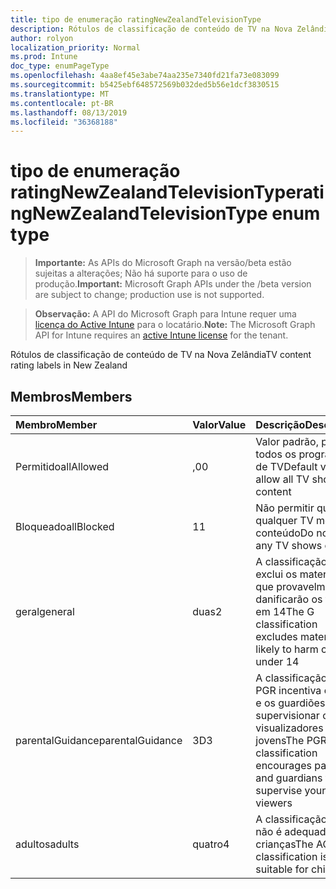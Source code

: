 ```yaml
---
title: tipo de enumeração ratingNewZealandTelevisionType
description: Rótulos de classificação de conteúdo de TV na Nova Zelândia
author: rolyon
localization_priority: Normal
ms.prod: Intune
doc_type: enumPageType
ms.openlocfilehash: 4aa8ef45e3abe74aa235e7340fd21fa73e083099
ms.sourcegitcommit: b5425ebf648572569b032ded5b56e1dcf3830515
ms.translationtype: MT
ms.contentlocale: pt-BR
ms.lasthandoff: 08/13/2019
ms.locfileid: "36368188"
---
```

# <a name="ratingnewzealandtelevisiontype-enum-type"></a><span data-ttu-id="e3970-103">tipo de enumeração ratingNewZealandTelevisionType</span><span class="sxs-lookup"><span data-stu-id="e3970-103">ratingNewZealandTelevisionType enum type</span></span>

> <span data-ttu-id="e3970-104">**Importante:** As APIs do Microsoft Graph na versão/beta estão sujeitas a alterações; Não há suporte para o uso de produção.</span><span class="sxs-lookup"><span data-stu-id="e3970-104">**Important:** Microsoft Graph APIs under the /beta version are subject to change; production use is not supported.</span></span>

> <span data-ttu-id="e3970-105">**Observação:** A API do Microsoft Graph para Intune requer uma [licença do Active Intune](https://go.microsoft.com/fwlink/?linkid=839381) para o locatário.</span><span class="sxs-lookup"><span data-stu-id="e3970-105">**Note:** The Microsoft Graph API for Intune requires an [active Intune license](https://go.microsoft.com/fwlink/?linkid=839381) for the tenant.</span></span>

<span data-ttu-id="e3970-106">Rótulos de classificação de conteúdo de TV na Nova Zelândia</span><span class="sxs-lookup"><span data-stu-id="e3970-106">TV content rating labels in New Zealand</span></span>

## <a name="members"></a><span data-ttu-id="e3970-107">Membros</span><span class="sxs-lookup"><span data-stu-id="e3970-107">Members</span></span>
|<span data-ttu-id="e3970-108">Membro</span><span class="sxs-lookup"><span data-stu-id="e3970-108">Member</span></span>|<span data-ttu-id="e3970-109">Valor</span><span class="sxs-lookup"><span data-stu-id="e3970-109">Value</span></span>|<span data-ttu-id="e3970-110">Descrição</span><span class="sxs-lookup"><span data-stu-id="e3970-110">Description</span></span>|
|:---|:---|:---|
|<span data-ttu-id="e3970-111">Permitido</span><span class="sxs-lookup"><span data-stu-id="e3970-111">allAllowed</span></span>|<span data-ttu-id="e3970-112">,0</span><span class="sxs-lookup"><span data-stu-id="e3970-112">0</span></span>|<span data-ttu-id="e3970-113">Valor padrão, permitir todos os programas de TV</span><span class="sxs-lookup"><span data-stu-id="e3970-113">Default value, allow all TV shows content</span></span>|
|<span data-ttu-id="e3970-114">Bloqueado</span><span class="sxs-lookup"><span data-stu-id="e3970-114">allBlocked</span></span>|<span data-ttu-id="e3970-115">1</span><span class="sxs-lookup"><span data-stu-id="e3970-115">1</span></span>|<span data-ttu-id="e3970-116">Não permitir que qualquer TV mostre conteúdo</span><span class="sxs-lookup"><span data-stu-id="e3970-116">Do not allow any TV shows content</span></span>|
|<span data-ttu-id="e3970-117">geral</span><span class="sxs-lookup"><span data-stu-id="e3970-117">general</span></span>|<span data-ttu-id="e3970-118">duas</span><span class="sxs-lookup"><span data-stu-id="e3970-118">2</span></span>|<span data-ttu-id="e3970-119">A classificação G exclui os materiais que provavelmente danificarão os filhos em 14</span><span class="sxs-lookup"><span data-stu-id="e3970-119">The G classification excludes materials likely to harm children under 14</span></span>|
|<span data-ttu-id="e3970-120">parentalGuidance</span><span class="sxs-lookup"><span data-stu-id="e3970-120">parentalGuidance</span></span>|<span data-ttu-id="e3970-121">3D</span><span class="sxs-lookup"><span data-stu-id="e3970-121">3</span></span>|<span data-ttu-id="e3970-122">A classificação do PGR incentiva os pais e os guardiões a supervisionar os visualizadores mais jovens</span><span class="sxs-lookup"><span data-stu-id="e3970-122">The PGR classification encourages parents and guardians to supervise younger viewers</span></span>|
|<span data-ttu-id="e3970-123">adultos</span><span class="sxs-lookup"><span data-stu-id="e3970-123">adults</span></span>|<span data-ttu-id="e3970-124">quatro</span><span class="sxs-lookup"><span data-stu-id="e3970-124">4</span></span>|<span data-ttu-id="e3970-125">A classificação ao ao não é adequada para crianças</span><span class="sxs-lookup"><span data-stu-id="e3970-125">The AO classification is not suitable for children</span></span>|



